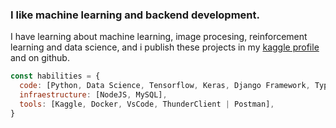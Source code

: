 ### I like machine learning and backend development.
  I have learning about machine learning, image procesing, reinforcement learning and data science, and i publish these projects in my [kaggle profile](https://www.kaggle.com/amartinez111) and on github.
```js
const habilities = {
  code: [Python, Data Science, Tensorflow, Keras, Django Framework, Typescript, MySQL, Bash],
  infraestructure: [NodeJS, MySQL], 
  tools: [Kaggle, Docker, VsCode, ThunderClient | Postman],
}
```
<!--
**alexisMartinez1235/alexisMartinez1235** is a ✨ _special_ ✨ repository because its `README.md` (this file) appears on your GitHub profile.

Here are some ideas to get you started:

- 🌱 I’m currently learning ...
- 👯 I’m looking to collaborate on ...
- 🤔 I’m looking for help with ...
- 💬 Ask me about ...
- 📫 How to reach me: ...
- 😄 Pronouns: ...
- ⚡ Fun fact: ...
-->
